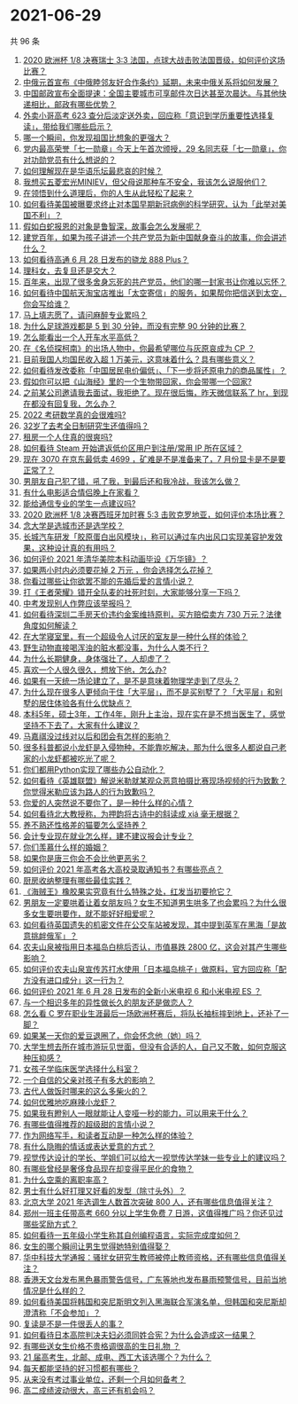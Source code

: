 # 2021-06-29

共 96 条

<!-- BEGIN -->
<!-- 最后更新时间 Tue Jun 29 2021 11:01:40 GMT+0800 (China Standard Time) -->

1. [2020 欧洲杯 1/8 决赛瑞士 3:3
   法国，点球大战击败法国晋级，如何评价这场比赛？](https://www.zhihu.com/question/468661462)
2. [中俄元首宣布《中俄睦邻友好合作条约》延期，未来中俄关系将如何发展？](https://www.zhihu.com/question/468541198)
3. [中国邮政宣布全面提速：全国主要城市可享邮件次日达甚至次晨达。与其他快递相比，邮政有哪些优势？](https://www.zhihu.com/question/468495605)
4. [外卖小哥高考 623
   查分后淡定送外卖，回应称「意识到学历重要性选择复读」，带给我们哪些启示？](https://www.zhihu.com/question/468210688)
5. [哪一个瞬间，你发现祖国比想象的更强大？](https://www.zhihu.com/question/446190780)
6. [党内最高荣誉「七一勋章」今天上午首次颁授，29
   名同志获「七一勋章」，你对功勋党员有什么想说的？](https://www.zhihu.com/question/468683456)
7. [如何理解现在是华语乐坛最悲哀的时候？](https://www.zhihu.com/question/358590192)
8. [我想买五菱宏光MINIEV，但父母说那种车不安全，我该怎么说服他们？](https://www.zhihu.com/question/414846696)
9. [在领悟到什么道理后，你的人生从此轻松了起来？](https://www.zhihu.com/question/467881890)
10. [如何看待美国被曝要求终止对本国早期新冠病例的科学研究，认为「此举对美国不利」？](https://www.zhihu.com/question/468627372)
11. [假如白蛇报恩的对象是鲁智深，故事会怎么发展呢？](https://www.zhihu.com/question/466621316)
12. [建党百年，如果为孩子讲述一个共产党员为新中国献身奋斗的故事，你会讲述什么？](https://www.zhihu.com/question/467167508)
13. [如何看待高通 6 月 28 日发布的骁龙 888 Plus？](https://www.zhihu.com/question/468554670)
14. [理科女，去复旦还是交大？](https://www.zhihu.com/question/467187752)
15. [百年来，出现了很多舍身忘死的共产党员，他们的哪一封家书让你难以忘怀？](https://www.zhihu.com/question/460072405)
16. [如何看待中国航天淘宝店推出「太空寄信」的服务，如果帮你把信送到太空，你会写给谁？](https://www.zhihu.com/question/468406722)
17. [马上填志愿了，请问麻醉专业累吗？](https://www.zhihu.com/question/467605351)
18. [为什么足球游戏都是 5 到 30 分钟，而没有完整 90
    分钟的比赛？](https://www.zhihu.com/question/24892260)
19. [怎么能看出一个人开车水平高低？](https://www.zhihu.com/question/390627646)
20. [在《名侦探柯南》的出场人物中，你最希望哪位与灰原哀成为 CP ？](https://www.zhihu.com/question/466616308)
21. [目前我国人均国民收入超 1 万美元，这意味着什么？具有哪些意义？](https://www.zhihu.com/question/468450279)
22. [如何看待发改委称「中国居民电价偏低」、「下一步将还原电力的商品属性」？](https://www.zhihu.com/question/468425398)
23. [假如你可以把《山海经》里的一个生物带回家，你会带哪一个回家?](https://www.zhihu.com/question/430567730)
24. [之前某公司邀请我去面试，我拒绝了。现在很后悔，昨天微信联系了
    hr，到现在都没有回复我，怎么办？](https://www.zhihu.com/question/458631006)
25. [2022 考研数学真的会很难吗?](https://www.zhihu.com/question/443533627)
26. [32岁了去考全日制研究生还值得吗？](https://www.zhihu.com/question/451229926)
27. [租房一个人住真的很爽吗?](https://www.zhihu.com/question/438872326)
28. [如何看待 Steam 开始遣返低价区用户到注册/常用 IP
    所在区域？](https://www.zhihu.com/question/468158380)
29. [现在 3070 在京东最低卖 4699 ，矿难是不是准备来了，7
    月份显卡是不是要正常了？](https://www.zhihu.com/question/467075661)
30. [男朋友自己犯了错，吼了我，到最后还和我冷战，我该怎么做？](https://www.zhihu.com/question/309645402)
31. [有什么电影适合情侣晚上在家看？](https://www.zhihu.com/question/358887778)
32. [能给通信专业的学生一点建议吗?](https://www.zhihu.com/question/457152857)
33. [2020 欧洲杯 1/8 决赛西班牙加时赛 5:3
    击败克罗地亚，如何评价本场比赛？](https://www.zhihu.com/question/468516547)
34. [念大学是选城市还是选学校？](https://www.zhihu.com/question/47876709)
35. [长城汽车研发「胶原蛋白出风模块」，称可以通过车内出风口实现美容护发效果，这种设计真的有用吗？](https://www.zhihu.com/question/468453344)
36. [如何评价 2021 年清华美院本科动画毕设《万华镜》？](https://www.zhihu.com/question/468063157)
37. [如果两小时内必须要花掉 2 万元 ，你会选择怎么花掉？](https://www.zhihu.com/question/467133296)
38. [你看过哪些让你欲罢不能的先婚后爱的言情小说？](https://www.zhihu.com/question/346921290)
39. [打《王者荣耀》错开全队麦的社死时刻，大家能够分享一下吗？](https://www.zhihu.com/question/467240578)
40. [中考发现别人作弊应该举报吗？](https://www.zhihu.com/question/466400208)
41. [如何看待深圳二手房天价违约金案维持原判，买方赔偿卖方 730
    万元？法律角度如何解读？](https://www.zhihu.com/question/467970031)
42. [在大学寝室里，有一个超级令人讨厌的室友是一种什么样的体验？](https://www.zhihu.com/question/47757922)
43. [野生动物直接喝浑浊的脏水都没事，为什么人类不行？](https://www.zhihu.com/question/467873816)
44. [为什么长期健身，身体强壮了，人却虚了？](https://www.zhihu.com/question/466730886)
45. [喜欢一个人很久很久，想放下他，怎么办?](https://www.zhihu.com/question/466116686)
46. [如果有一天统一场论建立了，是不是意味着物理学走到了尽头？](https://www.zhihu.com/question/464871344)
47. [为什么现在很多人更倾向于住「大平层」，而不是买别墅了？「大平层」和别墅的居住体验各有什么优缺点？](https://www.zhihu.com/question/457661420)
48. [本科5年，硕士3年，工作4年，刚升上主治，现在实在是不想当医生了，感觉坚持不下去了，大家有什么建议？](https://www.zhihu.com/question/466417334)
49. [马嘉祺没过线对以后和团会有怎样的影响？](https://www.zhihu.com/question/467894496)
50. [很多科普都说小龙虾是入侵物种，不能靠吃解决，那为什么很多人都说自己老家的小龙虾都被吃光了呢？](https://www.zhihu.com/question/467101168)
51. [你们都用Python实现了哪些办公自动化？](https://www.zhihu.com/question/441361902)
52. [如何看待《英雄联盟》解说米勒就某观众恶意拍摄比赛现场视频的行为致歉？你觉得米勒应该为路人的行为致歉吗？](https://www.zhihu.com/question/468282086)
53. [你爱的人突然说不要你了，是一种什么样的心情？](https://www.zhihu.com/question/282403633)
54. [如何看待北大教授称，为押韵将古诗中的斜读成 xiá 毫无根据？](https://www.zhihu.com/question/467044478)
55. [养不熟还性格差的猫要怎么坚持养？](https://www.zhihu.com/question/466457143)
56. [会计专业现在就业怎么样，建不建议报会计专业？](https://www.zhihu.com/question/333753646)
57. [你们羡慕什么样的婚姻？](https://www.zhihu.com/question/405234460)
58. [如果你是唐三你会不会比他更恶劣？](https://www.zhihu.com/question/467290587)
59. [如何评价 2021 年高考各大高校录取通知书？有哪些亮点？](https://www.zhihu.com/question/467432403)
60. [厨房收纳整理有哪些最佳实践？](https://www.zhihu.com/question/28173025)
61. [《海贼王》橡胶果实究竟有什么特殊之处，红发当初要抢它？](https://www.zhihu.com/question/467132666)
62. [男朋友一定要哄着让着女朋友吗？女生不知道男生哄多了也会累吗？为什么很多女生要哄要作，就不能好好相爱呢？](https://www.zhihu.com/question/466945653)
63. [如何看待英国遗失的机密文件在公交车站被发现，其中提到英军在黑海「是故意挑衅俄军」？](https://www.zhihu.com/question/468251265)
64. [农夫山泉被指用日本福岛白桃后否认，市值暴跌 2800
    亿，这会对其产生哪些影响？](https://www.zhihu.com/question/468449453)
65. [如何评价农夫山泉宣传苏打水使用「日本福岛桃子」做原料，官方回应称「配方没有进口成分」这一行为？](https://www.zhihu.com/question/467945115)
66. [如何评价 2021 年 6 月 28 日发布的全新小米电视 6 和小米电视 ES
    ？](https://www.zhihu.com/question/468473231)
67. [与一个相识多年的异性做长久的朋友还是做恋人？](https://www.zhihu.com/question/304508082)
68. [怎么看 C
    罗在职业生涯最后一场欧洲杯赛后，将队长袖标摔到地上，还补了一脚？](https://www.zhihu.com/question/468365808)
69. [如果某一天你的爱豆退圈了，你会怀念他（她）吗？](https://www.zhihu.com/question/442531619)
70. [大学生想去所在城市游玩见世面，但没有合适的人，自己又不敢，如何克服这种压抑感？](https://www.zhihu.com/question/463867001)
71. [女孩子学临床医学选择什么科室？](https://www.zhihu.com/question/457985759)
72. [一个自信的父亲对孩子有多大的影响？](https://www.zhihu.com/question/445063546)
73. [古代人做饭时哪来的这么多柴火的？](https://www.zhihu.com/question/51912831)
74. [如何优雅地吃麻辣小龙虾？](https://www.zhihu.com/question/31736204)
75. [如果我有瞪别人一眼就能让人变哑一秒的能力，可以用来干什么？](https://www.zhihu.com/question/467119229)
76. [有哪些值得推荐的超级甜的言情小说？](https://www.zhihu.com/question/386431503)
77. [作为网络写手，和读者互动是一种怎么样的体验？](https://www.zhihu.com/question/35051308)
78. [有什么隐晦的情话或表达爱意的方式？](https://www.zhihu.com/question/44085751)
79. [视觉传达设计的学长、学姐们可以给大一视觉传达学妹一些专业上的建议吗？](https://www.zhihu.com/question/394176760)
80. [有哪些曾经是奢侈食品现在却变得平民化的食物？](https://www.zhihu.com/question/466302067)
81. [为什么空乘的离职率高？](https://www.zhihu.com/question/311186930)
82. [男士有什么好打理又好看的发型（除寸头外）？](https://www.zhihu.com/question/34812534)
83. [北京大学 2021 年选调生人数首次突破 800
    人，还有哪些信息值得关注？](https://www.zhihu.com/question/468234668)
84. [郑州一班主任带高考 660 分以上学生免费 7
    日游，这值得推广吗？你还见过哪些奖励方式？](https://www.zhihu.com/question/467485052)
85. [如何看待一五年级小学生称其自创编程语言，实际完成度如何？](https://www.zhihu.com/question/466502198)
86. [女生的哪个瞬间让男生觉得她特别值得娶？](https://www.zhihu.com/question/278741502)
87. [华中科技大学通报：骚扰女研究生教师被停止教师资格，还有哪些信息值得关注？](https://www.zhihu.com/question/467613984)
88. [香港天文台发布黑色暴雨警告信号，广东等地也发布暴雨预警信号，目前当地情况是什么样的？](https://www.zhihu.com/question/468396807)
89. [如何看待美国将韩国和突尼斯明文列入黑海联合军演名单，但韩国和突尼斯却澄清称「不会参加」？](https://www.zhihu.com/question/466996002)
90. [复读是不是一件很丢人的事？](https://www.zhihu.com/question/467097025)
91. [如何看待日本高院判决夫妇必须同姓合宪？为什么会造成这一结果？](https://www.zhihu.com/question/467013995)
92. [有哪些送女生价格不贵格调很高的生日礼物 ？](https://www.zhihu.com/question/277831030)
93. [21 届高考生，北邮、成电、西工大该选哪个？为什么？](https://www.zhihu.com/question/467539471)
94. [每天都能坚持的好习惯都有哪些？](https://www.zhihu.com/question/465309453)
95. [从来没有考过事业单位，还剩一个月如何备考？](https://www.zhihu.com/question/351990894)
96. [高二成绩波动很大，高三还有机会吗？](https://www.zhihu.com/question/458288304)

<!-- END -->
